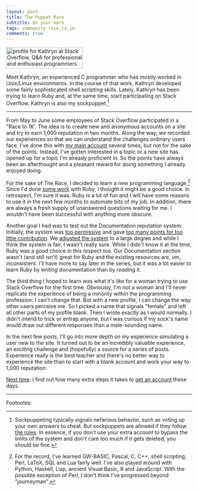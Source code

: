 ```yaml
---
layout: post
title: The Puppet Race
subtitle: On your mark
tags: community race_to_1k
comments: true
---
```


<a href="https://stackoverflow.com/users/7948068/kathryn"> <img
src="https://stackoverflow.com/users/flair/7948068.png" width="208"
height="58" alt="profile for Kathryn at Stack Overflow, Q&amp;A for
professional and enthusiast programmers" title="profile for Kathryn at
Stack Overflow, Q&amp;A for professional and enthusiast programmers">
</a>

Meet Kathryn, an experienced C programmer who has mostly worked in
Unix/Linux environments. In the course of that work, Kathryn developed
some fairly sophisticated shell scripting skills. Lately, Kathryn has
been trying to learn Ruby and, at the same time, start participating
on Stack Overflow. Kathryn is also my sockpuppet.[^1]

---

From May to June some employees of Stack Overflow participated in a
"Race to 1K'. The idea is to create new and anonymous accounts on a
site and try to earn 1,000 reputation in two months. Along the way, we
recorded our experiences so that we can understand the challenges
ordinary users face. I've done this with
[my main account](https://stackexchange.com/users/1083/jon-ericson?tab=accounts)
several times, but not for the sake of the points. Instead, I've
gotten interested in a topic or a new site has opened up for a topic
I'm already proficient in. So the points have always been an
afterthought and a pleasant reward for doing something I already
enjoyed doing.

For the sake of The Race, I decided to learn a new programming
language.[^2] Since I'd done
[some work](https://stackapps.com/questions/6337/se2jekyll-rb-export-stack-exchange-posts-for-use-on-jekyll-blogs)
with Ruby, I thought it might be a good choice. In retrospect, I'm
sure it was. Ruby is a lot of fun and I will have some reasons to use
it in the next few months to automate bits of my job. In addition,
there are always a fresh supply of unanswered questions waiting for
me. I wouldn't have been successful with anything more obscure.

Another goal I had was to test out the Documentation reputation
system. Initially, the system was
[too permissive](https://meta.stackoverflow.com/questions/328703/addressing-documentation-repgateapocalypse)
and gave
[too many points for too little contribution](https://meta.stackoverflow.com/questions/328866/dont-give-me-reputation-points-for-making-an-edit-to-a-documentation-topic). We
[adjusted the system](https://meta.stackoverflow.com/questions/334551/documentation-reputation-update-is-live)
to a large degree and while I think the system is fair, I wasn't
really sure. While I didn't know it at the time, Ruby was a good
choice in this respect too. Our Documentation section wasn't (and
still isn't) great for Ruby and the existing resources are, um,
inconsistent. I'll have more to say later in the series, but it was a
lot easier to learn Ruby by _writing_ documentation than by _reading_
it.

The third thing I hoped to learn was what it's like for a woman trying
to use Stack Overflow for the first time. Obviously, I'm not a woman
and I'll never replicate the experience of being a minority within the
programming profession. I can't change that. But with a new profile, I
can change the way other users perceive me. So I picked a name that
signals "female" and left all other parts of my profile blank. Then I
wrote exactly as I would normally. I didn't intend to trick or entrap
anyone, but I was curious if my sock's name would draw out different
responses than a male-sounding name.

In the next few posts, I'll go into more depth on my experience
simulating a user new to the site. It turned out to be an incredibly
valuable experience, an exciting challenge and (hopefully) a source
for a series of posts. Experience really is the best teacher and
there's no better way to experience the site than to start with a
blank account and work your way to 1,000 reputation.

[Next time](/2017/07/28/race_to_1k_2.html): I find out how many extra steps it takes to
[get an account](/2017/07/28/race_to_1k_2.html) these days.

---

Footnotes:

[^1]:

    Sockpuppeting typically signals nefarious behavior, such as voting
    up your own answers to cheat. But sockpuppets are allowed if they
    follow
    [the rules](https://meta.stackexchange.com/a/57685/1438). In
    essence, if you don't use your extra account to bypass the limits
    of the system and don't care too much if it gets deleted, you
    should be fine.

[^2]:

    For the record, I've learned GW-BASIC, Pascal, C, C++, shell
    scripting, Perl, LaTeX, SQL and Lua fairly well. I've also played
    around with Python, Haskell, Lisp, ancient Visual Basic, R and
    JavaScript. With the possible exception of Perl, I don't think
    I've progressed beyond "journeyman".

<!--  LocalWords:  sockpuppet href LocalWords sockpuppeting
 -->
<!--  LocalWords:  sockpuppets repgateapocalypse
 -->
